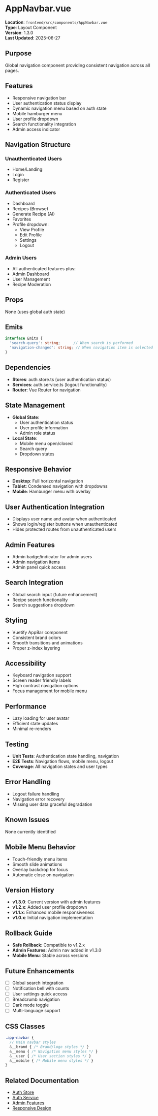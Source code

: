 # AppNavbar.vue

**Location**: `frontend/src/components/AppNavbar.vue`  
**Type**: Layout Component  
**Version**: 1.3.0  
**Last Updated**: 2025-06-27

## Purpose
Global navigation component providing consistent navigation across all pages.

## Features
- Responsive navigation bar
- User authentication status display
- Dynamic navigation menu based on auth state
- Mobile hamburger menu
- User profile dropdown
- Search functionality integration
- Admin access indicator

## Navigation Structure
### Unauthenticated Users
- Home/Landing
- Login
- Register

### Authenticated Users
- Dashboard
- Recipes (Browse)
- Generate Recipe (AI)
- Favorites
- Profile dropdown:
  - View Profile
  - Edit Profile
  - Settings
  - Logout

### Admin Users
- All authenticated features plus:
- Admin Dashboard
- User Management
- Recipe Moderation

## Props
None (uses global auth state)

## Emits
```typescript
interface Emits {
  'search-query': string;      // When search is performed
  'navigation-changed': string; // When navigation item is selected
}
```

## Dependencies
- **Stores**: auth.store.ts (user authentication status)
- **Services**: auth.service.ts (logout functionality)
- **Router**: Vue Router for navigation

## State Management
- **Global State**: 
  - User authentication status
  - User profile information
  - Admin role status
- **Local State**: 
  - Mobile menu open/closed
  - Search query
  - Dropdown states

## Responsive Behavior
- **Desktop**: Full horizontal navigation
- **Tablet**: Condensed navigation with dropdowns
- **Mobile**: Hamburger menu with overlay

## User Authentication Integration
- Displays user name and avatar when authenticated
- Shows login/register buttons when unauthenticated
- Hides protected routes from unauthenticated users

## Admin Features
- Admin badge/indicator for admin users
- Admin navigation items
- Admin panel quick access

## Search Integration
- Global search input (future enhancement)
- Recipe search functionality
- Search suggestions dropdown

## Styling
- Vuetify AppBar component
- Consistent brand colors
- Smooth transitions and animations
- Proper z-index layering

## Accessibility
- Keyboard navigation support
- Screen reader friendly labels
- High contrast navigation options
- Focus management for mobile menu

## Performance
- Lazy loading for user avatar
- Efficient state updates
- Minimal re-renders

## Testing
- **Unit Tests**: Authentication state handling, navigation
- **E2E Tests**: Navigation flows, mobile menu, logout
- **Coverage**: All navigation states and user types

## Error Handling
- Logout failure handling
- Navigation error recovery
- Missing user data graceful degradation

## Known Issues
None currently identified

## Mobile Menu Behavior
- Touch-friendly menu items
- Smooth slide animations
- Overlay backdrop for focus
- Automatic close on navigation

## Version History
- **v1.3.0**: Current version with admin features
- **v1.2.x**: Added user profile dropdown
- **v1.1.x**: Enhanced mobile responsiveness
- **v1.0.x**: Initial navigation implementation

## Rollback Guide
- **Safe Rollback**: Compatible to v1.2.x
- **Admin Features**: Admin nav added in v1.3.0
- **Mobile Menu**: Stable across versions

## Future Enhancements
- [ ] Global search integration
- [ ] Notification bell with counts
- [ ] User settings quick access
- [ ] Breadcrumb navigation
- [ ] Dark mode toggle
- [ ] Multi-language support

## CSS Classes
```scss
.app-navbar {
  // Main navbar styles
  &__brand { /* Brand/logo styles */ }
  &__menu { /* Navigation menu styles */ }
  &__user { /* User section styles */ }
  &__mobile { /* Mobile menu styles */ }
}
```

## Related Documentation
- [Auth Store](../features/auth/auth-store.md)
- [Auth Service](../../backend/services/auth.md)
- [Admin Features](../features/admin/README.md)
- [Responsive Design](../features/responsive-design.md)